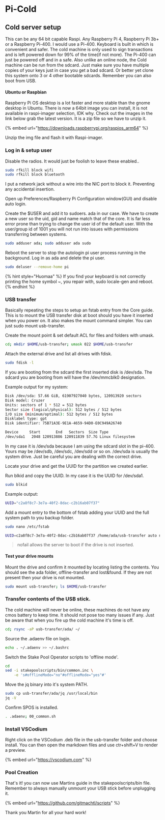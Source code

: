 # Pi-Cold

## Cold server setup

This can be any 64 bit capable Raspi. Any Raspberry Pi 4, Raspberry Pi 3b+ or a Raspberry Pi-400. I would use a Pi-400. Keyboard is built in which is convenient and safer. The cold machine is only used to sign transactions and is left powered down for 99% of the time(if not more). The Pi-400 can just be powered off and in a safe. Also unlike an online node, the Cold machine can be run from the sdcard. Just make sure you have multiple copies of your keys just in case you get a bad sdcard. Or better yet clone this system onto 3 or 4 other bootable sdcards. Remember you can also boot from USB.

#### Ubuntu or Raspbian

Raspberry Pi OS desktop is a lot faster and more stable than the gnome desktop in Ubuntu. There is now a 64bit image you can install, it is not available in raspi-imager selection, IDK why. Check out the images in the link below grab the latest version. It is a zip file so we have to unzip it.

{% embed url="https://downloads.raspberrypi.org/raspios_arm64" %}

Unzip the img file and flash it with Raspi-imager.

### Log in & setup user

Disable the radios. It would just be foolish to leave these enabled..

```bash
sudo rfkill block wifi
sudo rfkill block bluetooth
```
I put a network jack without a wire into the NIC port to block it. Preventing any accidental insertion.

Open up Preferences/Raspberry Pi Configuration window(GUI) and disable auto login.

Create the $USER and add it to sudoers. ada in our case. We have to create a new user so the uid, gid and name match that of the core. It is far less error prone than trying to change the user id of the default user. With the user/group id of 1001 you will not run into issues with permissions transferring between systems.

```bash
sudo adduser ada; sudo adduser ada sudo
```

Reboot the server to stop the autologin pi user process running in the background. Log in as ada and delete the pi user.


```bash
sudo deluser --remove-home pi
```
{% hint style="Huomaa" %}
If you find your keyboard is not correctly printing the home symbol ~, you repair with, sudo locale-gen and reboot.
{% endhint %}

### USB transfer

Basically repeating the steps to setup an fstab entry from the Core guide. This is to mount the USB transfer disk at boot should you have it inserted when you power on. It also makes the mount command simpler. You can just sudo mount usb-transfer.

Create the mount point & set default ACL for files and folders with umask.

```bash
cd; mkdir $HOME/usb-transfer; umask 022 $HOME/usb-transfer
```

Attach the external drive and list all drives with fdisk.

```bash
sudo fdisk -l
```

If you are booting from the sdcard the first inserted disk is /dev/sda. The sdcard you are booting from will have the /dev/mmcblk0 designation.

Example output for my system:

```bash
Disk /dev/sda: 57.66 GiB, 61907927040 bytes, 120913920 sectors
Disk model: Cruzer
Units: sectors of 1 * 512 = 512 bytes
Sector size (logical/physical): 512 bytes / 512 bytes
I/O size (minimum/optimal): 512 bytes / 512 bytes
Disklabel type: gpt
Disk identifier: 75B71A3E-9E1A-4659-94D0-E0C949A26740

Device     Start       End   Sectors  Size Type
/dev/sda1   2048 120913886 120911839 57.7G Linux filesystem
```

In my case it is /dev/sda because I am using the sdcard slot in the pi-400. Yours may be /dev/sdb, /dev/sdc, /dev/sdd or so on. /dev/sda is usually the system drive. Just be careful you are dealing with the correct drive.

Locate your drive and get the UUID for the partition we created earlier.

Run blkid and copy the UUID. In my case it is the UUID for /dev/sda1.

```bash
sudo blkid
```

Example output:

```bash
UUID="c2a8f8c7-3e7a-40f2-8dac-c2b16ab07f37"
```

Add a mount entry to the bottom of fstab adding your UUID and the full system path to you backup folder.

```bash
sudo nano /etc/fstab
```

```bash
UUID=c2a8f8c7-3e7a-40f2-8dac-c2b16ab07f37 /home/ada/usb-transfer auto nosuid,nodev,nofail 0 1
```

> nofail allows the server to boot if the drive is not inserted.

#### Test your drive mounts

Mount the drive and confirm it mounted by locating listing the contents. You should see the ada folder, offline-transfer and lost\&found. If they are not present then your drive is not mounted.

```bash
sudo mount usb-transfer; ls $HOME/usb-transfer
```

### Transfer contents of the USB stick.

The cold machine will never be online, these machines do not have any cmos battery to keep time. It should not pose too many issues if any. Just be aware that when you fire up the cold machine it's time is off.

```bash
cd; rsync -aP usb-transfer/ada/ ~/
```

Source the .adaenv file on login.

```bash
echo . ~/.adaenv >> ~/.bashrc
```

Switch the Stake Pool Operator scripts to 'offline mode'.

```bash
cd
sed -i stakepoolscripts/bin/common.inc \
    -e 's#offlineMode="no"#offlineMode="yes"#'
```

Move the jq binary into it's system PATH.

```bash
sudo cp usb-transfer/ada/jq /usr/local/bin
jq -V
```

Confirm SPOS is installed.

```bash
. .adaenv; 00_common.sh
```

### Install VSCodium

Right click on the VSCodium .deb file in the usb-transfer folder and choose install. You can then open the markdown files and use ctr+shift+V to render a preview.

{% embed url="https://vscodium.com" %}

### Pool Creation

That's it! you can now use Martins guide in the stakepoolscripts/bin file. Remember to always manually unmount your USB stick before unplugging it.

{% embed url="https://github.com/gitmachtl/scripts" %}

Thank you Martin for all your hard work!
